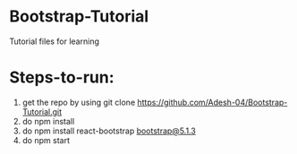# Bootstrap-Tutorial

  Tutorial files for learning
  
# Steps-to-run:

  1. get the repo by using git clone https://github.com/Adesh-04/Bootstrap-Tutorial.git
  2. do npm install
  3. do npm install react-bootstrap bootstrap@5.1.3
  4. do npm start
